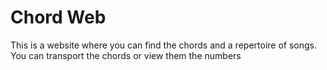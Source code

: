 # Chord Web

This is a website where you can find the chords and a repertoire of songs. You can transport the chords or view them the numbers